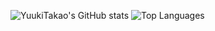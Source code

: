 ![YuukiTakao's GitHub stats](https://github-readme-stats.vercel.app/api?username=YuukiTakao&show_icons=true&theme=dracula) 
![Top Languages](https://github-readme-stats.vercel.app/api/top-langs/?username=YuukiTakao&langs_count=10&theme=dracula&hide=jupyter%20notebook,blade)

